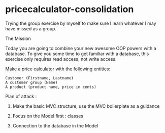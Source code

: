# pricecalculator-consolidation
Trying the group exercise by myself to make sure I learn whatever I may have missed as a group.

The Mission

Today you are going to combine your new awesome OOP powers with a database. To give you some time to get familiar with a database, this exercise only requires read access, not write access.

Make a price calculator with the following entities:

    Customer (Firstname, Lastname)
    A customer group (Name)
    A product (product name, price in cents)


Plan of attack :

1. Make the basic MVC structure, use the MVC boilerplate as a guidance

2. Focus on the Model first : classes

3. Connection to the database in the Model
